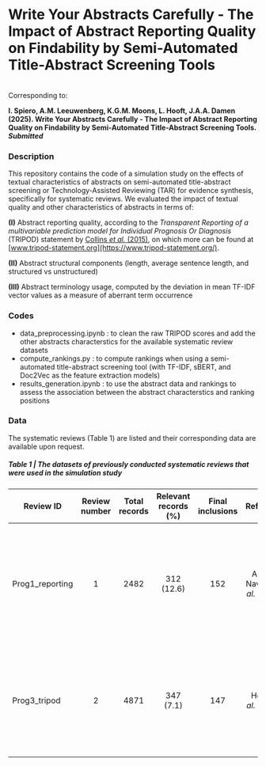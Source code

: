 # Write Your Abstracts Carefully - The Impact of Abstract Reporting Quality on Findability by Semi-Automated Title-Abstract Screening Tools
<br>
Corresponding to: <br>

**I. Spiero, A.M. Leeuwenberg, K.G.M. Moons, L. Hooft, J.A.A. Damen (2025). Write Your Abstracts Carefully - The Impact of Abstract Reporting Quality on Findability by Semi-Automated Title-Abstract Screening Tools. *Submitted*** 

### Description
This repository contains the code of a simulation study on the effects of textual characteristics of abstracts on semi-automated title-abstract screening or Technology-Assisted Reviewing (TAR) for evidence synthesis, specifically for systematic reviews. We evaluated the impact of textual quality and other characteristics of abstracts in terms of:

**(I)** Abstract reporting quality, according to the *Transparent Reporting of a multivariable prediction model for Individual Prognosis Or Diagnosis* (TRIPOD) statement by [Collins *et al.* (2015)](https://pubmed.ncbi.nlm.nih.gov/25623047/), on which more can be found at [www.tripod-statement.org](https://www.tripod-statement.org/).

**(II)** Abstract structural components (length, average sentence length, and structured vs unstructured)

**(III)** Abstract terminology usage, computed by the deviation in mean TF-IDF vector values as a measure of aberrant term occurrence

### Codes
- data_preprocessing.ipynb : to clean the raw TRIPOD scores and add the other abstracts characterstics for the available systematic review datasets
- compute_rankings.py : to compute rankings when using a semi-automated title-abstract screening tool (with TF-IDF, sBERT, and Doc2Vec as the feature extraction models)
- results_generation.ipynb : to use the abstract data and rankings to assess the association between the abstract characterstics and ranking positions
  
### Data
The systematic reviews (Table 1) are listed and their corresponding data are available upon request.

##### Table 1 | The datasets of previously conducted systematic reviews that were used in the simulation study

| Review ID | Review number | Total records    | Relevant records (%)    | Final inclusions | Reference | Title |
| --- | :---:   | :---: | :---: | :---: | :---: | :---: |
| Prog1_reporting | 1 | 2482   | 312 (12.6)   | 152 | Andaur Navarro *et al.* (2022) | [Completeness of reporting of clinical prediction models developed using supervised machine learning: a systematic review](https://bmcmedresmethodol.biomedcentral.com/articles/10.1186/s12874-021-01469-6)|
| Prog3_tripod | 2 | 4871   | 347 (7.1)   | 147 | Heus *et al.* (2018) | [Poor reporting of multivariable prediction model studies: towards a targeted implementation strategy of the TRIPOD statement](https://bmcmedicine.biomedcentral.com/articles/10.1186/s12916-018-1099-2)|

